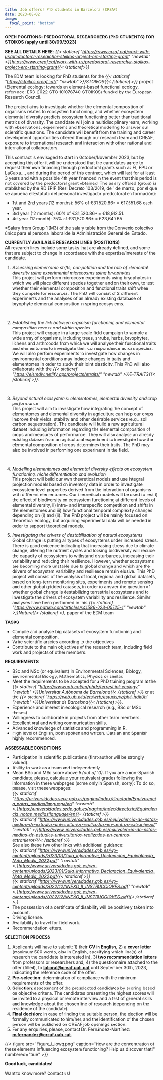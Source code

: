 ```yaml
---
title: Job offers! PhD students in Barcelona (CREAF)
date: 2023-08-02
image:
  focal_point: "bottom"
---
```


**OPEN POSITIONS: PREDOCTORAL RESEARCHERS (PhD STUDENTS) FOR STOIKOS (apply until 30/09/2023)**<br />


**SEE ALL DETAILS HERE**: *{{< staticref "https://www.creaf.cat/work-with-us/predoctoral-researcher-stoikos-project-erc-starting-grant" "newtab" >}}https://www.creaf.cat/work-with-us/predoctoral-researcher-stoikos-project-erc-starting-grant{{< /staticref>}}*


<!--more-->
The EDM team is looking for PhD students for the *{{< staticref "https://stoikos.creaf.cat/" "newtab" >}}STOIKOS{{< /staticref >}}* project (Elemental ecology: towards an element-based functional ecology, reference: ERC-2022-STG 101076740-STOIKOS) funded by the European Research Council.<br />

The project aims to investigate whether the elemental composition of organisms relates to ecosystem functioning, and whether ecosystem elemental diversity predicts ecosystem functioning better than traditional metrics of diversity. The candidate will join a multidisciplinary team, working with observations, experiments and theoretical modelling to answer our scientific questions. The candidate will benefit from the training and career development opportunities offered through our research team and CREAF, exposure to international research and interaction with other national and international collaborators.<br />

This contract is envisaged to start in October/November 2023, but by accepting this offer it will be understood that the candidates agree to request their own financing through predoctoral grants such as FI, FPU or LaCaixa..., and during the period of this contract, which will last for at least 3 years and with a possible 4th year financed in the event that this period is not covered by the predoctoral grant obtained. The salary offered (gross) is stablished by the RD EPIF (Real Decreto 103/2019, de 1 de marzo, por el que se aprueba el Estatuto del personal investigador predoctoral en formación):<br />

- 1st and 2nd years (12 months): 56% of €31,520.86* = €17,651.68 each year.<br />
- 3rd year (12 months): 60% of €31,520.86* = €18,912.51.<br />
- 4rt year (12 month): 75% of €31,520.86* = €23,640.65.<br />

*Salary from Group 1 (M3) of the salary table from the Convenio colectivo único para el personal laboral de la Administración General del Estado.<br />

**CURRENTLY AVAILABLE RESEARCH LINES (POSITIONS)**<br />
All research lines include some tasks that are already defined, and some that are subject to change in accordance with the expertise/interests of the candidate. <br />

1. *Assessing elementome shifts, competition and the role of elemental diversity using experimental microcosms using bryophytes*<br />
This project will perform microcosm experiments using bryophytes in which we will place different species together and on their own, to test whether their elemental composition and functional traits shift when they compete for resources. The PhD will consist of 2 different experiments and the analyses of an already existing database of bryophyte elemental composition in spring ecosystems. <br />
<br />

2. *Establishing the link between organism functioning and elemental composition across and within species*<br />
This project will engage in a large-scale field campaign to sample a wide array of organisms, including trees, shrubs, herbs, bryophytes, lichens and arthropods from which we will analyse their functional traits and elementomes to investigate their correspondence across species. We will also perform experiments to investigate how changes in environmental conditions may induce changes in traits and elementomes in order to study their joint plasticity. This PhD will also collaborate with the *{{< staticref "https://elemdiv.netlify.app/projects/etraits/" "newtab" >}}E-TRAITS{{< /staticref >}}*. <br />
<br />

3. *Beyond natural ecosystems: elementomes, elemental diversity and crop performance*<br />
This project will aim to investigate how integrating the concept of elementomes and elemental diversity in agriculture can help our crops improve their yields, stability and other desirable services (e.g., soil carbon sequestration). The candidate will build a new agricultural dataset including information regarding the elemental composition of crops and measures of performance. They will also analyse an already existing dataset from an agricultural experiment to investigate how the elemental composition of crops determines their traits. The PhD may also be involved in performing one experiment in the field.<br />
<br />

4. *Modelling elementomes and elemental diversity effects on ecosystem functioning, niche differentiation and evolution*<br />
This project will build our own theoretical models and use integral projection models based on inventory data in order to investigate ecosystem-level properties derived from the interaction of organisms with different elementomes. Our theoretical models will be used to test i) the effect of biodiversity on ecosystem functioning at different levels of elemental diversity, ii) intra- and interspecific competition and shifts in the elementomes and iii) how functional temporal complexity changes depending on (i) and (ii). The PhD project will be mainly focused on theoretical ecology, but acquiring experimental data will be needed in order to support theoretical models.<br />

5. *Investigating the drivers of destabilisation of natural ecosystems*<br />
Global change is putting all types of ecosystems under increased stress. There is good evidence indicating that increasing stress due to climate change, altering the nutrient cycles and loosing biodiversity will reduce the capacity of ecosystems to withstand disturbances, increasing their variability and reducing their resilience. However, whether ecosystems are becoming more unstable due to global change and which are the drivers of ecosystem variability and resilience remain elusive. This PhD project will consist of the analysis of local, regional and global datasets, based on long-term monitoring sites, experiments and remote sensing and other global gridded datasets, in order to answer the question of whether global change is destabilizing terrestrial ecosystems and to investigate the drivers of ecosystem variability and resilience. Similar analyses have been performed in this *{{< staticref "https://www.nature.com/articles/s41586-023-05725-1" "newtab" >}}Nature{{< /staticref >}}* paper of the EDM team.  <br />


<!--more-->
**TASKS**
-	Compile and analyse big datasets of ecosystem functioning and elemental composition.<br />
-	Write scientific articles according to the objectives. <br />
-	Contribute to the main objectives of the research team, including field work and projects of other members. <br />


**REQUIREMENTS**
-	BSc and MSc (or equivalent) in Environmental Sciences, Biology, Environmental Biology, Mathematics, Physics or similar.<br />
- Meet the requirements to be accepted for a PhD training program at the *{{< staticref "https://www.uab.cat/en/phds/terrestrial-ecology" "newtab" >}}Universitat Autònoma de Barcelona{{< /staticref >}}* or at the *{{< staticref "https://web.ub.edu/en/web/estudis/w/phd-hdk0h" "newtab" >}}Universitat de Barcelona{{< /staticref >}}*. <br />
-	Experience and interest in ecological research (e.g., BSc or MSc theses).<br />
- Willingness to collaborate in projects from other team members.<br />
-	Excellent oral and writing communication skills.<br />
-	Advanced knowledge of statistics and programming in R.<br />
-	High level of English, both spoken and written. Catalan and Spanish highly recommended. <br />


**ASSESSABLE CONDITIONS**<br />
-	Participation in scientific publications (first-author will be strongly valued).<br />
-	Ability to work as a team and independently.<br />
- Mean BSc and MSc score above *8 (out of 10)*. If you are a non-Spanish candidate, please, calculate your equivalent grades following the information in these webpages (some only in Spanish, sorry): To do so, please, visit these webpages: <br />
*{{< staticref "https://universidades.sede.gob.es/pagina/index/directorio/Equivalencia_notas_medias/language/en" "newtab" >}}https://universidades.sede.gob.es/pagina/index/directorio/Equivalencia_notas_medias/language/en{{< /staticref >}}* <br />
*{{< staticref "https://www.universidades.gob.es/equivalencia-de-notas-medias-de-estudios-universitarios-realizados-en-centros-extranjeros/" "newtab" >}}https://www.universidades.gob.es/equivalencia-de-notas-medias-de-estudios-universitarios-realizados-en-centros-extranjeros/{{< /staticref >}}* <br />
See also these two other links with additional guidance:<br />
*{{< staticref "https://www.universidades.gob.es/wp-content/uploads/2023/01/Guia_informativa_Declaracion_Equivalencia_Nota_Media_2022.pdf" "newtab" >}}https://www.universidades.gob.es/wp-content/uploads/2023/01/Guia_informativa_Declaracion_Equivalencia_Nota_Media_2022.pdf{{< /staticref >}}* <br />
*{{< staticref "https://www.universidades.gob.es/wp-content/uploads/2022/12/ANEXO_II_INSTRUCCIONES.pdf" "newtab" >}}https://www.universidades.gob.es/wp-content/uploads/2022/12/ANEXO_II_INSTRUCCIONES.pdf{{< /staticref >}}* <br />
-	The possession of a certificate of disability will be positively taken into account. <br />
-	Driving license.<br />
-	Availability to travel for field work. <br />
- Recommendation letters.<br />


**SELECTION PROCESS**<br />
1. Applicants will have to submit: 1) their **CV in English**, 2) a **cover letter** (maximum 500 words, also in English, specifying which line(s) of research the candidate is interested in), 3) **two recommendation letters** from professors or researchers and, 4) the questionnaire attached to the offer (filled), to **laboral@creaf.uab.cat** until September 30th, 2023, indicating the reference code of the offer. <br />
2. **Pre-selection**: determination of compliance with the minimum requirements of the offer.<br />
3. **Selection**: assessment of the preselected candidates by scoring based on objective criteria. The candidates presenting the highest scores will be invited to a physical or remote interview and a test of general skills and knowledge about the chosen line of research (depending on the residence of the candidate).<br />
4. **Final decision**: in case of finding the suitable person, the election will be formally communicated to him/her, and the identification of the chosen person will be published on CREAF job openings section.<br />
5.	For any enquiries, please, contact Dr. Fernández-Martínez: **m.fernandez@creaf.uab.cat**.<br />


<!--more-->

{{< figure src="Figure_1_lowq.png" caption="How are the concentration of these elements influencing ecosystem functioning? Help us discover that!" numbered="true" >}}


<!--more-->
**Good luck, candidates!**
<!--more-->
Want to know more? Contact us!
